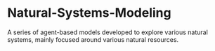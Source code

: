 # Natural-Systems-Modeling
A series of agent-based models developed to explore various natural systems, mainly focused around various natural resources.
